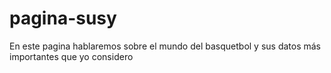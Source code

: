 # pagina-susy
En este pagina hablaremos sobre el mundo del basquetbol y sus datos más importantes que yo considero
